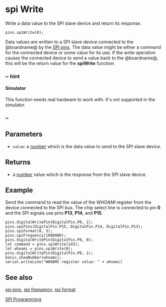 # spi Write

Write a data value to the SPI slave device and return its response.

```sig
pins.spiWrite(0);
```

Data values are written to a SPI slave device connected to the @boardname@ by the [SPI pins](/reference/pins/spi-pins). The data value might be either a command for the connected device or some value for its use. If the write operation causes the connected device to send a value back to the @boardname@, this will be the return value for the **spiWrite** function.

### ~ hint

#### Simulator

This function needs real hardware to work with. It's not supported in the simulator.

### ~

## Parameters

* ``value``: a [number](/types/number) which is the data value to send to the SPI slave device.

## Returns

* a [number](/types/number) value which is the response from the SPI slave device.

## Example

Send the command to read the value of the _WHOAMI_ register from the device connected to the SPI bus. The chip select line is connected to pin **0** and the SPI signals use pins **P13**, **P14**, and **P15**.

```blocks
pins.digitalWritePin(DigitalPin.P0, 1);
pins.spiPins(DigitalPin.P15, DigitalPin.P14, DigitalPin.P13);
pins.spiFormat(8, 3);
pins.spiFrequency(1000000);
pins.digitalWritePin(DigitalPin.P0, 0);
let command = pins.spiWrite(143);
let whoami = pins.spiWrite(0);
pins.digitalWritePin(DigitalPin.P0, 1);
basic.showNumber(whoami);
serial.writeLine("WHOAMI register value: " + whoami)
```

## See also

[spi pins](/reference/pins/spi-pins),
[spi frequency](/reference/pins/spi-frequency),
[spi format](/reference/pins/spi-format)

[SPI Programming](https://developer.mbed.org/handbook/SPI)
